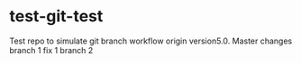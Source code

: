 # test-git-test

Test repo to simulate git branch workflow origin version5.0. Master changes
branch 1 fix 1
branch 2
